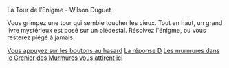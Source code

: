 La Tour de l’Enigme - Wilson Duguet

Vous grimpez une tour qui semble toucher les cieux.
Tout en haut, un grand livre mystérieux est posé sur un piédestal.
Résolvez l'énigme, ou vous resterez piégé à jamais.

[Vous appuyez sur les boutons au hasard](reussi)
[La réponse D](https://github.com/WilsonUCA/Labyrinthe-sens-dessus-dessous/blob/main/GAMEOVER.md)
[Les murmures dans le Grenier des Murmures vous attirent ici]()
